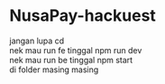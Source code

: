 # NusaPay-hackuest

jangan lupa cd <br/>
nek mau run fe tinggal npm run dev<br/>
nek mau run be tinggal npm start<br/>
di folder masing masing<br/>

